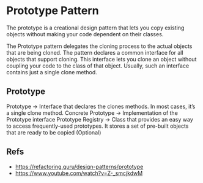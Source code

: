 # Prototype Pattern

The prototype is a creational design pattern that lets you copy existing objects without making your code dependent on their classes.

The Prototype pattern delegates the cloning process to the actual objects that are being cloned. The pattern declares a common interface for all objects that support cloning. This interface lets you clone an object without coupling your code to the class of that object. Usually, such an interface contains just a single clone method.

## Prototype
Prototype -> Interface that declares the clones methods. In most cases, it’s a single clone method.
Concrete Prototype -> Implementation of the Prototype interface
Prototype Registry -> Class that provides an easy way to access frequently-used prototypes. It stores a set of pre-built objects that are ready to be copied (Optional)


## Refs
- https://refactoring.guru/design-patterns/prototype
- https://www.youtube.com/watch?v=Z-_smcjkdwM
